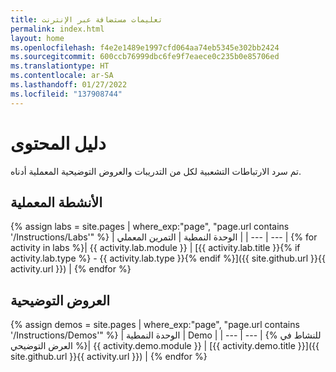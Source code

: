 ```yaml
---
title: تعليمات مستضافة عبر الإنترنت
permalink: index.html
layout: home
ms.openlocfilehash: f4e2e1489e1997cfd064aa74eb5345e302bb2424
ms.sourcegitcommit: 600ccb76999dbc6fe9f7eaece0c235b0e85706ed
ms.translationtype: HT
ms.contentlocale: ar-SA
ms.lasthandoff: 01/27/2022
ms.locfileid: "137908744"
---
```

# <a name="content-directory"></a>دليل المحتوى

تم سرد الارتباطات التشعبية لكل من التدريبات والعروض التوضيحية المعملية أدناه.

## <a name="labs"></a>الأنشطة المعملية

{% assign labs = site.pages | where_exp:"page", "page.url contains '/Instructions/Labs'" %}
| الوحدة النمطية | التمرين المعملي |
| --- | --- | 
{% for activity in labs  %}| {{ activity.lab.module }} | [{{ activity.lab.title }}{% if activity.lab.type %} - {{ activity.lab.type }}{% endif %}]({{ site.github.url }}{{ activity.url }}) |
{% endfor %}

## <a name="demos"></a>العروض التوضيحية

{% assign demos = site.pages | where_exp:"page", "page.url contains '/Instructions/Demos'" %}
| الوحدة النمطية | Demo |
| --- | --- | 
{% للنشاط في العرض التوضيحي %}| {{ activity.demo.module }} | [{{ activity.demo.title }}]({{ site.github.url }}{{ activity.url }}) |
{% endfor %}
